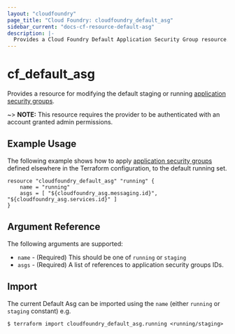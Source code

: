 ```yaml
---
layout: "cloudfoundry"
page_title: "Cloud Foundry: cloudfoundry_default_asg"
sidebar_current: "docs-cf-resource-default-asg"
description: |-
  Provides a Cloud Foundry Default Application Security Group resource.
---
```


# cf\_default\_asg

Provides a resource for modifying the default staging or running
[application security groups](https://docs.cloudfoundry.org/adminguide/app-sec-groups.html).

~> **NOTE:** This resource requires the provider to be authenticated with an account granted admin permissions.

## Example Usage

The following example shows how to apply [application security groups](/docs/providers/cloudfoundry/r/asg.html)
defined elsewhere in the Terraform configuration, to the default running set.  

```
resource "cloudfoundry_default_asg" "running" {
    name = "running"
    asgs = [ "${cloudfoundry_asg.messaging.id}", "${cloudfoundry_asg.services.id}" ]
}
```

## Argument Reference

The following arguments are supported:

* `name` - (Required) This should be one of `running` or `staging`
* `asgs` - (Required) A list of references to application security groups IDs.

## Import

The current Default Asg can be imported using the `name` (either `running` or `staging` constant) e.g. 

```
$ terraform import cloudfoundry_default_asg.running <running/staging>
```
